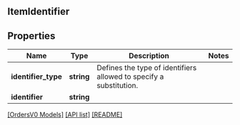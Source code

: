 ## ItemIdentifier

## Properties

Name | Type | Description | Notes
------------ | ------------- | ------------- | -------------
**identifier_type** | **string** | Defines the type of identifiers allowed to specify a substitution. |
**identifier** | **string** |  |

[[OrdersV0 Models]](../) [[API list]](../../Api) [[README]](../../../README.md)
